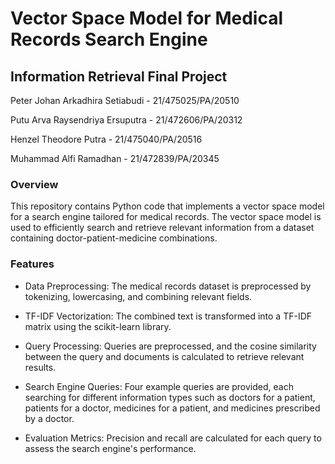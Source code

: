 # Vector Space Model for Medical Records Search Engine

## **Information Retrieval Final Project**

Peter Johan Arkadhira Setiabudi - 21/475025/PA/20510

Putu Arva Raysendriya Ersuputra - 21/472606/PA/20312

Henzel Theodore Putra - 21/475040/PA/20516

Muhammad Alfi Ramadhan - 21/472839/PA/20345

### **Overview**

This repository contains Python code that implements a vector space model for a search engine tailored for medical records. The vector space model is used to efficiently search and retrieve relevant information from a dataset containing doctor-patient-medicine combinations.

### **Features**

* Data Preprocessing: The medical records dataset is preprocessed by tokenizing, lowercasing, and combining relevant fields.

* TF-IDF Vectorization: The combined text is transformed into a TF-IDF matrix using the scikit-learn library.

* Query Processing: Queries are preprocessed, and the cosine similarity between the query and documents is calculated to retrieve relevant results.

* Search Engine Queries: Four example queries are provided, each searching for different information types such as doctors for a patient, patients for a doctor, medicines for a patient, and medicines prescribed by a doctor.

* Evaluation Metrics: Precision and recall are calculated for each query to assess the search engine's performance.


